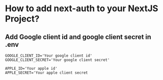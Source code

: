 # How to add next-auth to your NextJS Project?

## Add Google client id and google client secret in .env

```
GOOGLE_CLIENT_ID='Your google client id'
GOOGLE_CLIENT_SECRET='Your google client secret'

APPLE_ID='Your apple id'
APPLE_SECRET='Your apple client secret
```

